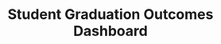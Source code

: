 ---
title: "Student Graduation Outcomes Dashboard"
year: "2024"
description: "This PowerBI dashboard presents the post-graduation outcomes of University of Arkansas students, detailing their employment, volunteer activities, and other paths, along with salary statistics by college."
image: "/projects/Student Outcome Report.png"
projectUrl: "https://career.uark.edu/aboutus/studentstats/"
technologies: ["PowerBI", "Data Visualization", "PowerQuery"]
--- 